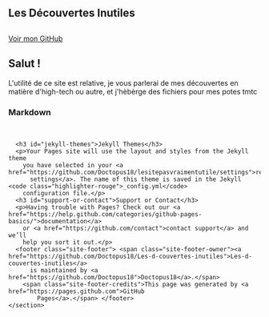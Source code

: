 <!DOCTYPE html>
<html lang="en-US">
  <head>
    <meta http-equiv="content-type" content="text/html; charset=UTF-8">
    <!-- Begin Jekyll SEO tag v2.4.0 -->
    <title>Welcome to GitHub Pages | Les-d-couvertes-inutiles</title>
    <meta name="generator" content="Jekyll v3.7.3">
    <meta property="og:title" content="Welcome to GitHub Pages">
    <meta property="og:locale" content="en_US">
    <link rel="canonical" href="https://doctopus18.github.io/Les-d-couvertes-inutiles/">
    <meta property="og:url" content="https://doctopus18.github.io/Les-d-couvertes-inutiles/">
    <meta property="og:site_name" content="Les-d-couvertes-inutiles">
    <script type="application/ld+json">
{"name":"Les-d-couvertes-inutiles","@type":"WebSite","url":"https://doctopus18.github.io/Les-d-couvertes-inutiles/","headline":"Welcome to GitHub Pages","@context":"http://schema.org"}</script>
    <!-- End Jekyll SEO tag -->
    <meta name="viewport" content="width=device-width, initial-scale=1">
    <meta name="theme-color" content="#157878">
    <link rel="stylesheet" href="/Les-d-couvertes-inutiles/assets/css/style.css?v=02b975576b88abd5f001b0cfa462cd1d423bfb04">
  </head>
  <body>
    <section class="page-header">
      <h1 class="project-name">Les Découvertes Inutiles</h1>
      <h2 class="project-tagline"></h2>
      <a href="https://github.com/Doctopus18/Les-d-couvertes-inutiles" class="btn">Voir
        mon GitHub</a> </section>
    <section class="main-content">
      <h2 id="welcome-to-github-pages">Salut !</h2>
      L'utilité de ce site est relative, je vous parlerai de mes découvertes en
      matière d'high-tech ou autre, et j'hèbèrge des fichiers pour mes potes
      tmtc <br>
      <h3 id="markdown">Markdown</h3>
      <br>
      
      <h3 id="jekyll-themes">Jekyll Themes</h3>
      <p>Your Pages site will use the layout and styles from the Jekyll theme
        you have selected in your <a href="https://github.com/Doctopus18/lesitepasvraimentutile/settings">repository
          settings</a>. The name of this theme is saved in the Jekyll <code class="highlighter-rouge">_config.yml</code>
        configuration file.</p>
      <h3 id="support-or-contact">Support or Contact</h3>
      <p>Having trouble with Pages? Check out our <a href="https://help.github.com/categories/github-pages-basics/">documentation</a>
        or <a href="https://github.com/contact">contact support</a> and we’ll
        help you sort it out.</p>
      <footer class="site-footer"> <span class="site-footer-owner"><a href="https://github.com/Doctopus18/Les-d-couvertes-inutiles">Les-d-couvertes-inutiles</a>
          is maintained by <a href="https://github.com/Doctopus18">Doctopus18</a>.</span>
        <span class="site-footer-credits">This page was generated by <a href="https://pages.github.com">GitHub
            Pages</a>.</span> </footer>
    </section>
  </body>
</html>
